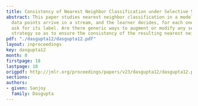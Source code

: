 ```yaml
---
title: Consistency of Nearest Neighbor Classification under Selective Sampling
abstract: This paper studies nearest neighbor classification in a model where unlabeled
  data points arrive in a stream, and the learner decides, for each one, whether to
  ask for its label. Are there generic ways to augment or modify any selective sampling
  strategy so as to ensure the consistency of the resulting nearest neighbor classifier?
pdf: "./dasgupta12/dasgupta12.pdf"
layout: inproceedings
key: dasgupta12
month: 0
firstpage: 18
lastpage: 18
origpdf: http://jmlr.org/proceedings/papers/v23/dasgupta12/dasgupta12.pdf
sections: 
authors:
- given: Sanjoy
  family: Dasgupta
---
```

